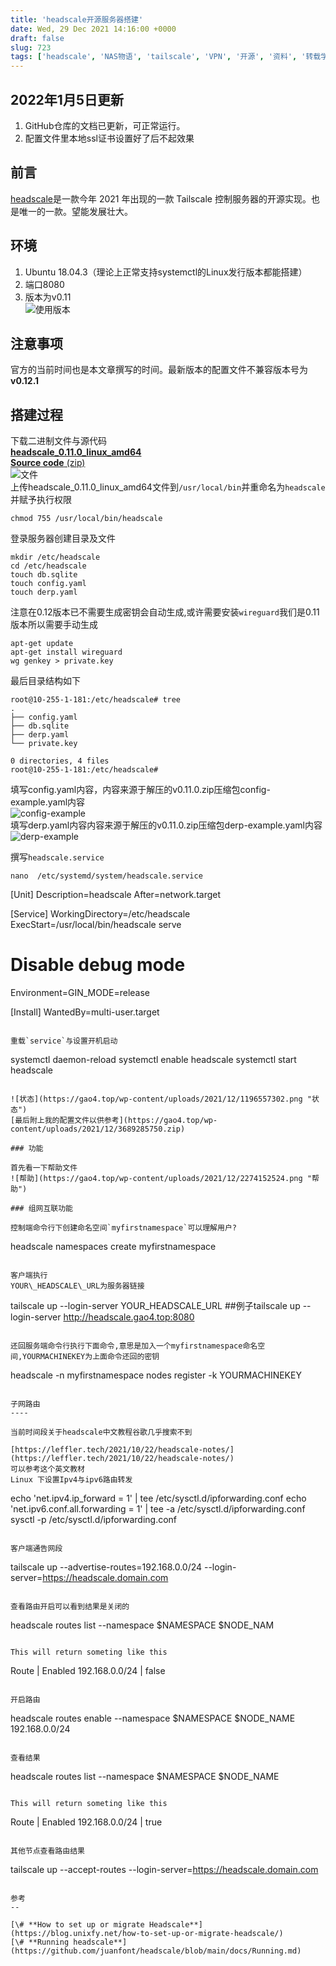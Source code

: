 ```yaml
---
title: 'headscale开源服务器搭建'
date: Wed, 29 Dec 2021 14:16:00 +0000
draft: false
slug: 723 
tags: ['headscale', 'NAS物语', 'tailscale', 'VPN', '开源', '资料', '转载学习']
---
```


2022年1月5日更新
-----------

1.  GitHub仓库的文档已更新，可正常运行。
2.  配置文件里本地ssl证书设置好了后不起效果

前言
--

[headscale](https://github.com/juanfont/headscale)是一款今年 2021 年出现的一款 Tailscale 控制服务器的开源实现。也是唯一的一款。望能发展壮大。

环境
--

1.  Ubuntu 18.04.3（理论上正常支持systemctl的Linux发行版本都能搭建）
2.  端口8080
3.  版本为v0.11  
    ![使用版本](https://gao4.top/wp-content/uploads/2021/12/1728101212.png "使用版本")

注意事项
----

官方的当前时间也是本文章撰写的时间。最新版本的配置文件不兼容版本号为**v0.12.1**

搭建过程
----

下载二进制文件与源代码  
[**headscale\_0.11.0\_linux\_amd64**](https://github.com/juanfont/headscale/releases/download/v0.11.0/headscale_0.11.0_linux_amd64)  
[**Source code** (zip)](https://github.com/juanfont/headscale/archive/refs/tags/v0.11.0.zip)  
![文件](https://gao4.top/wp-content/uploads/2021/12/1644842355.png "文件")  
上传headscale\_0.11.0\_linux\_amd64文件到`/usr/local/bin`并重命名为`headscale`并赋予执行权限

```
chmod 755 /usr/local/bin/headscale
```

登录服务器创建目录及文件

```
mkdir /etc/headscale
cd /etc/headscale
touch db.sqlite
touch config.yaml
touch derp.yaml
```

注意在0.12版本已不需要生成密钥会自动生成,或许需要安装`wireguard`我们是0.11版本所以需要手动生成

```
apt-get update
apt-get install wireguard
wg genkey > private.key
```

最后目录结构如下

```
root@10-255-1-181:/etc/headscale# tree
.
├── config.yaml
├── db.sqlite
├── derp.yaml
└── private.key

0 directories, 4 files
root@10-255-1-181:/etc/headscale#
```

填写config.yaml内容，内容来源于解压的v0.11.0.zip压缩包config-example.yaml内容  
![config-example](https://gao4.top/wp-content/uploads/2021/12/1966737605.png "config-example")  
填写derp.yaml内容内容来源于解压的v0.11.0.zip压缩包derp-example.yaml内容  
![derp-example](https://gao4.top/wp-content/uploads/2021/12/3535675087.png "derp-example")

撰写`headscale.service`

```
nano  /etc/systemd/system/headscale.service
``````
[Unit]
Description=headscale
After=network.target

[Service]
WorkingDirectory=/etc/headscale
ExecStart=/usr/local/bin/headscale serve
# Disable debug mode
Environment=GIN_MODE=release

[Install]
WantedBy=multi-user.target
```

重载`service`与设置开机启动

```
systemctl daemon-reload
systemctl enable headscale
systemctl start headscale
```

![状态](https://gao4.top/wp-content/uploads/2021/12/1196557302.png "状态")  
[最后附上我的配置文件以供参考](https://gao4.top/wp-content/uploads/2021/12/3689285750.zip)

### 功能

首先看一下帮助文件  
![帮助](https://gao4.top/wp-content/uploads/2021/12/2274152524.png "帮助")

### 组网互联功能

控制端命令行下创建命名空间`myfirstnamespace`可以理解用户?

```
headscale namespaces create myfirstnamespace
```

客户端执行  
YOUR\_HEADSCALE\_URL为服务器链接

```
tailscale up --login-server YOUR_HEADSCALE_URL
##例子tailscale up --login-server http://headscale.gao4.top:8080
```

还回服务端命令行执行下面命令,意思是加入一个myfirstnamespace命名空间,YOURMACHINEKEY为上面命令还回的密钥

```
headscale -n myfirstnamespace nodes register -k YOURMACHINEKEY
```

子网路由
----

当前时间段关于headscale中文教程谷歌几乎搜索不到

[https://leffler.tech/2021/10/22/headscale-notes/](https://leffler.tech/2021/10/22/headscale-notes/)  
可以参考这个英文教材  
Linux 下设置Ipv4与ipv6路由转发

```
echo 'net.ipv4.ip_forward = 1' | tee /etc/sysctl.d/ipforwarding.conf
echo 'net.ipv6.conf.all.forwarding = 1' | tee -a /etc/sysctl.d/ipforwarding.conf
sysctl -p /etc/sysctl.d/ipforwarding.conf
```

客户端通告网段

```
tailscale up --advertise-routes=192.168.0.0/24 --login-server=https://headscale.domain.com
```

查看路由开启可以看到结果是关闭的

```
headscale routes list --namespace $NAMESPACE $NODE_NAM
```

This will return someting like this

```
Route          | Enabled
192.168.0.0/24 | false
```

开启路由

```
headscale routes enable --namespace $NAMESPACE $NODE_NAME 192.168.0.0/24
```

查看结果

```
headscale routes list --namespace $NAMESPACE $NODE_NAME
```

This will return someting like this

```
Route          | Enabled
192.168.0.0/24 | true
```

其他节点查看路由结果

```
tailscale up --accept-routes --login-server=https://headscale.domain.com
```

参考
--

[\# **How to set up or migrate Headscale**](https://blog.unixfy.net/how-to-set-up-or-migrate-headscale/)  
[\# **Running headscale**](https://github.com/juanfont/headscale/blob/main/docs/Running.md)
